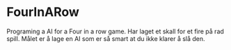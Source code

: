 # FourInARow
Programing a AI for a Four in a row game.
Har laget et skall for et fire på rad spill. 
Målet er å lage en AI som er så smart at du ikke klarer å slå den. 
